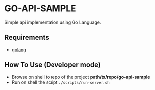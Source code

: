 # GO-API-SAMPLE

Simple api implementation using Go Language.

## Requirements
- [golang](https://golang.org/)

## How To Use (Developer mode)
- Browse on shell to repo of the project **path/to/repo/go-api-sample**
- Run on shell the script ```./scripts/run-server.sh```
